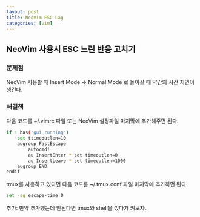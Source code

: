 ```yaml
---
layout: post
title: NeoVim ESC Lag
categories: [vim]
---
```


## NeoVim 사용시 ESC 느린 반응 고치기

### 문제점
NeoVim 사용할 때 Insert Mode -> Normal Mode 로 돌아갈 때 약간의 시간 지연이 생긴다.

### 해결책
다음 코드를 ~/.vimrc 파일 또는 NeoVim 설정파일 마지막에 추가해주면 된다.

```bash
if ! has('gui_running')
    set ttimeoutlen=10
    augroup FastEscape
        autocmd!
        au InsertEnter * set timeoutlen=0
        au InsertLeave * set timeoutlen=1000
    augroup END
endif
```

tmux를 사용하고 있다면 다음 코드를 ~/.tmux.conf 파일 마지막에 추가하면 된다.
```bash
set -sg escape-time 0
```

추가: 만약 추가했는데 안된다면 tmux와 shell을 껐다가 켜보자.
